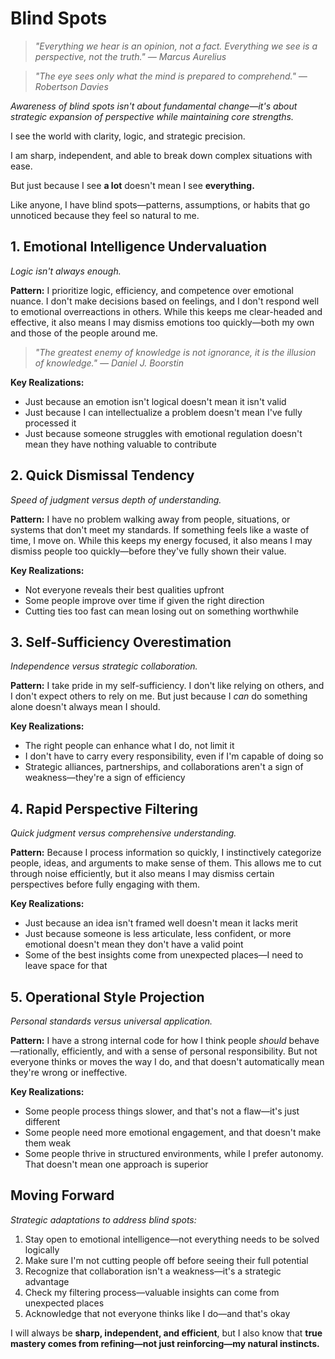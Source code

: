 # Blind Spots

> *"Everything we hear is an opinion, not a fact. Everything we see is a perspective, not the truth." — Marcus Aurelius*

> *"The eye sees only what the mind is prepared to comprehend." — Robertson Davies*

*Awareness of blind spots isn't about fundamental change—it's about strategic expansion of perspective while maintaining core strengths.*

I see the world with clarity, logic, and strategic precision.

I am sharp, independent, and able to break down complex situations with ease.

But just because I see **a lot** doesn't mean I see **everything.**

Like anyone, I have blind spots—patterns, assumptions, or habits that go unnoticed because they feel so natural to me.

## 1. Emotional Intelligence Undervaluation

*Logic isn't always enough.*

**Pattern:**
I prioritize logic, efficiency, and competence over emotional nuance. I don't make decisions based on feelings, and I don't respond well to emotional overreactions in others. While this keeps me clear-headed and effective, it also means I may dismiss emotions too quickly—both my own and those of the people around me.

> *"The greatest enemy of knowledge is not ignorance, it is the illusion of knowledge." — Daniel J. Boorstin*

**Key Realizations:**
- Just because an emotion isn't logical doesn't mean it isn't valid
- Just because I can intellectualize a problem doesn't mean I've fully processed it
- Just because someone struggles with emotional regulation doesn't mean they have nothing valuable to contribute

## 2. Quick Dismissal Tendency

*Speed of judgment versus depth of understanding.*

**Pattern:**
I have no problem walking away from people, situations, or systems that don't meet my standards. If something feels like a waste of time, I move on. While this keeps my energy focused, it also means I may dismiss people too quickly—before they've fully shown their value.

**Key Realizations:**
- Not everyone reveals their best qualities upfront
- Some people improve over time if given the right direction
- Cutting ties too fast can mean losing out on something worthwhile

## 3. Self-Sufficiency Overestimation

*Independence versus strategic collaboration.*

**Pattern:**
I take pride in my self-sufficiency. I don't like relying on others, and I don't expect others to rely on me. But just because I *can* do something alone doesn't always mean I should.

**Key Realizations:**
- The right people can enhance what I do, not limit it
- I don't have to carry every responsibility, even if I'm capable of doing so
- Strategic alliances, partnerships, and collaborations aren't a sign of weakness—they're a sign of efficiency

## 4. Rapid Perspective Filtering

*Quick judgment versus comprehensive understanding.*

**Pattern:**
Because I process information so quickly, I instinctively categorize people, ideas, and arguments to make sense of them. This allows me to cut through noise efficiently, but it also means I may dismiss certain perspectives before fully engaging with them.

**Key Realizations:**
- Just because an idea isn't framed well doesn't mean it lacks merit
- Just because someone is less articulate, less confident, or more emotional doesn't mean they don't have a valid point
- Some of the best insights come from unexpected places—I need to leave space for that

## 5. Operational Style Projection

*Personal standards versus universal application.*

**Pattern:**
I have a strong internal code for how I think people *should* behave—rationally, efficiently, and with a sense of personal responsibility. But not everyone thinks or moves the way I do, and that doesn't automatically mean they're wrong or ineffective.

**Key Realizations:**
- Some people process things slower, and that's not a flaw—it's just different
- Some people need more emotional engagement, and that doesn't make them weak
- Some people thrive in structured environments, while I prefer autonomy. That doesn't mean one approach is superior

## Moving Forward

*Strategic adaptations to address blind spots:*

1. Stay open to emotional intelligence—not everything needs to be solved logically
2. Make sure I'm not cutting people off before seeing their full potential
3. Recognize that collaboration isn't a weakness—it's a strategic advantage
4. Check my filtering process—valuable insights can come from unexpected places
5. Acknowledge that not everyone thinks like I do—and that's okay

I will always be **sharp, independent, and efficient**, but I also know that **true mastery comes from refining—not just reinforcing—my natural instincts.**